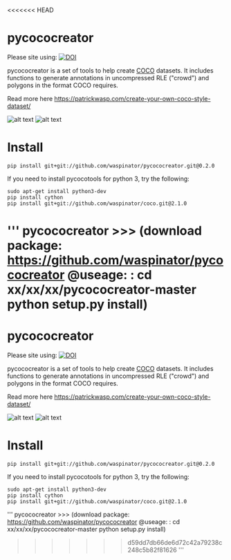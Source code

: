 <<<<<<< HEAD
# pycococreator


Please site using: [![DOI](https://zenodo.org/badge/127320367.svg)](https://zenodo.org/badge/latestdoi/127320367)


pycococreator is a set of tools to help create [COCO](http://cocodataset.org) datasets. It includes functions to generate annotations in uncompressed RLE ("crowd") and polygons in the format COCO requires.

Read more here https://patrickwasp.com/create-your-own-coco-style-dataset/

![alt text](https://i.imgur.com/iQSPjeC.png "input files")
![alt text](https://i.imgur.com/py2aYK9.png "output")

# Install

`pip install git+git://github.com/waspinator/pycococreator.git@0.2.0`

If you need to install pycocotools for python 3, try the following:

```
sudo apt-get install python3-dev
pip install cython
pip install git+git://github.com/waspinator/coco.git@2.1.0
```

'''
        pycococreator  >>>  (download package: https://github.com/waspinator/pycococreator
                            @useage:
                                <cmd>: cd xx/xx/xx/pycococreator-master
                                        python setup.py install)
=======
# pycococreator


Please site using: [![DOI](https://zenodo.org/badge/127320367.svg)](https://zenodo.org/badge/latestdoi/127320367)


pycococreator is a set of tools to help create [COCO](http://cocodataset.org) datasets. It includes functions to generate annotations in uncompressed RLE ("crowd") and polygons in the format COCO requires.

Read more here https://patrickwasp.com/create-your-own-coco-style-dataset/

![alt text](https://i.imgur.com/iQSPjeC.png "input files")
![alt text](https://i.imgur.com/py2aYK9.png "output")

# Install

`pip install git+git://github.com/waspinator/pycococreator.git@0.2.0`

If you need to install pycocotools for python 3, try the following:

```
sudo apt-get install python3-dev
pip install cython
pip install git+git://github.com/waspinator/coco.git@2.1.0
```

'''
        pycococreator  >>>  (download package: https://github.com/waspinator/pycococreator
                            @useage:
                                <cmd>: cd xx/xx/xx/pycococreator-master
                                        python setup.py install)
>>>>>>> d59dd7db66de6d72c42a79238c248c5b82f81626
'''